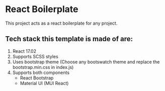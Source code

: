 # React Boilerplate

This project acts as a react boilerplate for any project.

## Tech stack this template is made of are:

1. React 17.02
2. Supports SCSS styles
3. Uses bootstrap theme (Choose any bootswatch theme and replace the bootstrap.min.css in index.js)
4. Supports both components
   - React Bootstrap
   - Material UI (MUI React)
